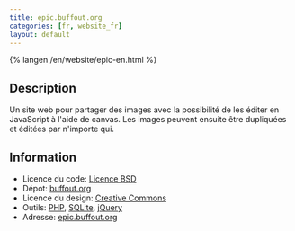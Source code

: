 ```yaml
---
title: epic.buffout.org
categories: [fr, website_fr]
layout: default
---
```


{% langen /en/website/epic-en.html %}

## Description

Un site web pour partager des images avec la possibilité de les éditer
en JavaScript à l'aide de canvas. Les images peuvent ensuite être dupliquées
et éditées par n'importe qui.

## Information

 * Licence du code: [Licence BSD](http://en.wikipedia.org/wiki/BSD_License)
 * Dépot: [buffout.org](http://git.buffout.org/?p=epic.git;a=summary)
 * Licence du design: [Creative Commons](http://creativecommons.org/licenses/by-nc/3.0/)
 * Outils: [PHP](http://php.net/), [SQLite](http://www.sqlite.org/), [jQuery](http://jquery.com)
 * Adresse: [epic.buffout.org](http://epic.buffout.org/)
